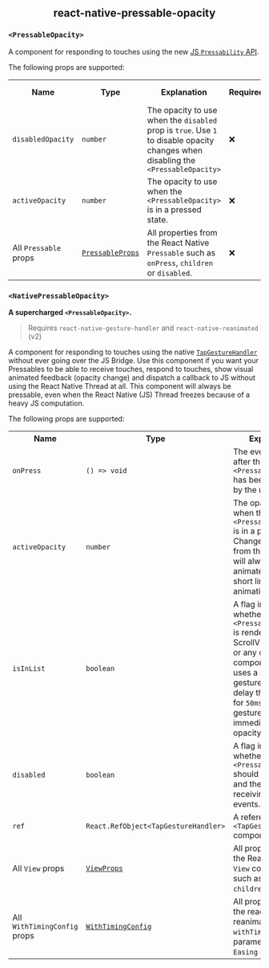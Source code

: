 
<div align="center">
  <h2>react-native-pressable-opacity</h2>
</div>

### `<PressableOpacity>`

A component for responding to touches using the new [JS `Pressability` API](https://reactnative.dev/docs/pressable).

The following props are supported:

<table>
  <tr>
    <th>Name</th>
    <th>Type</th>
    <th>Explanation</th>
    <th>Required</th>
    <th>Default Value</th>
  </td>
  <tr>
    <td><code>disabledOpacity</code></td>
    <td><code>number</code></td>
    <td>The opacity to use when the <code>disabled</code> prop is <code>true</code>. Use <code>1</code> to disable opacity changes when disabling the <code>&lt;PressableOpacity&gt;</code></td>
    <td>❌</td>
    <td><code>0.3</code></td>
  </tr>
  <tr>
    <td><code>activeOpacity</code></td>
    <td><code>number</code></td>
    <td>The opacity to use when the <code>&lt;PressableOpacity&gt;</code> is in a pressed state.</td>
    <td>❌</td>
    <td><code>0.2</code></td>
  </tr>
  <tr>
    <td>All <code>Pressable</code> props</td>
    <td><a href="https://reactnative.dev/docs/pressable"><code>PressableProps</code></a></td>
    <td>All properties from the React Native <code>Pressable</code> such as <code>onPress</code>, <code>children</code> or <code>disabled</code>.
    <td>❌</td>
    <td><code>{}</code></td>
  </tr>
</table>


### `<NativePressableOpacity>`

**A supercharged `<PressableOpacity>`.**

> Requires `react-native-gesture-handler` and `react-native-reanimated` (v2)

A component for responding to touches using the native [`TapGestureHandler`](https://docs.swmansion.com/react-native-gesture-handler/docs/handler-tap/) without ever going over the JS Bridge. Use this component if you want your Pressables to be able to receive touches, respond to touches, show visual animated feedback (opacity change) and dispatch a callback to JS without using the React Native Thread at all. This component will always be pressable, even when the React Native (JS) Thread freezes because of a heavy JS computation.

The following props are supported:

<table>
  <tr>
    <th>Name</th>
    <th>Type</th>
    <th>Explanation</th>
    <th>Required</th>
    <th>Default Value</th>
  </td>
  <tr>
    <td><code>onPress</code></td>
    <td><code>() => void</code></td>
    <td>The event to fire after the <code>&lt;PressableOpacity&gt;</code> has been pressed by the user.</td>
    <td>✅</td>
    <td><code>undefined</code></td>
  </tr>
  <tr>
    <td><code>activeOpacity</code></td>
    <td><code>number</code></td>
    <td>The opacity to use when the <code>&lt;PressableOpacity&gt;</code> is in a pressed state. Changes to and from this opacity will always be animated using a short linear timing animation.</td>
    <td>❌</td>
    <td><code>0.2</code></td>
  </tr>
  <tr>
    <td><code>isInList</code></td>
    <td><code>boolean</code></td>
    <td>A flag indicating whether this <code>&lt;PressableOpacity&gt;</code> is rendered in a ScrollView, FlatList or any other component that uses a swipe gesture. This will delay the animation for <code>50ms</code> so swipe gestures don't immediately trigger opacity changes</td>
    <td>❌</td>
    <td><code>false</code></td>
  </tr>
  <tr>
    <td><code>disabled</code></td>
    <td><code>boolean</code></td>
    <td>A flag indicating whether this <code>&lt;PressableOpacity&gt;</code> should be disabled and therefore stop receiving touch events.</td>
    <td>❌</td>
    <td><code>false</code></td>
  </tr>
  <tr>
    <td><code>ref</code></td>
    <td><code>React.RefObject&lt;TapGestureHandler&gt;</code></td>
    <td>A reference to the <code>&lt;TapGestureHandler&gt;</code> component.</td>
    <td>❌</td>
    <td><code>false</code></td>
  </tr>
  <tr>
    <td>All <code>View</code> props</td>
    <td><a href="https://reactnative.dev/docs/view"><code>ViewProps</code></a></td>
    <td>All properties from the React Native <code>View</code> component such as <code>style</code> or <code>children</code>.
    <td>❌</td>
    <td><code>{}</code></td>
  </tr>
  <tr>
    <td>All <code>WithTimingConfig</code> props</td>
    <td><a href="https://docs.swmansion.com/react-native-reanimated/docs/next/api/withTiming#options-object"><code>WithTimingConfig</code></a></td>
    <td>All properties from the react-native-reanimated <code>withTiming</code> options parameter such as <code>Easing</code> or <code>duration</code>.
    <td>❌</td>
    <td><code>{ duration: 50, easing: Easing.linear }</code></td>
  </tr>
</table>
